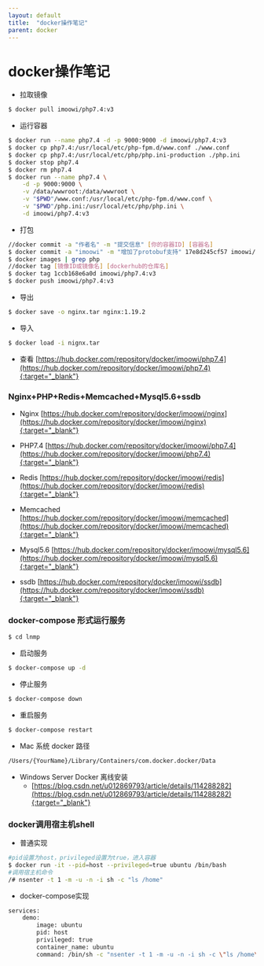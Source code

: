 ```yaml
---
layout: default
title:  "docker操作笔记"
parent: docker
---
```


# docker操作笔记

- 拉取镜像
  
```bash
$ docker pull imoowi/php7.4:v3
```
- 运行容器

```bash
$ docker run --name php7.4 -d -p 9000:9000 -d imoowi/php7.4:v3
$ docker cp php7.4:/usr/local/etc/php-fpm.d/www.conf ./www.conf
$ docker cp php7.4:/usr/local/etc/php/php.ini-production ./php.ini
$ docker stop php7.4 
$ docker rm php7.4
$ docker run --name php7.4 \
    -d -p 9000:9000 \
    -v /data/wwwroot:/data/wwwroot \
    -v "$PWD"/www.conf:/usr/local/etc/php-fpm.d/www.conf \
    -v "$PWD"/php.ini:/usr/local/etc/php/php.ini \
    -d imoowi/php7.4:v3

```

- 打包

```bash
//docker commit -a "作者名" -m "提交信息" [你的容器ID] [容器名]
$ docker commit -a "imoowi" -m "增加了protobuf支持" 17e8d245cf57 imoowi/php7.4
$ docker images | grep php
//docker tag [镜像ID或镜像名] [dockerhub的仓库名]
$ docker tag 1ccb168e6a0d imoowi/php7.4:v3
$ docker push imoowi/php7.4:v3

```
- 导出
  
```bash
$ docker save -o nginx.tar nginx:1.19.2
```
- 导入

```bash
$ docker load -i nignx.tar
```

- 查看 
	[https://hub.docker.com/repository/docker/imoowi/php7.4](https://hub.docker.com/repository/docker/imoowi/php7.4){:target="_blank"}

### Nginx+PHP+Redis+Memcached+Mysql5.6+ssdb 
- Nginx
    [https://hub.docker.com/repository/docker/imoowi/nginx](https://hub.docker.com/repository/docker/imoowi/nginx){:target="_blank"}
- PHP7.4
    [https://hub.docker.com/repository/docker/imoowi/php7.4](https://hub.docker.com/repository/docker/imoowi/php7.4){:target="_blank"}

- Redis
	[https://hub.docker.com/repository/docker/imoowi/redis](https://hub.docker.com/repository/docker/imoowi/redis){:target="_blank"}

- Memcached
	[https://hub.docker.com/repository/docker/imoowi/memcached](https://hub.docker.com/repository/docker/imoowi/memcached){:target="_blank"}

- Mysql5.6
	[https://hub.docker.com/repository/docker/imoowi/mysql5.6](https://hub.docker.com/repository/docker/imoowi/mysql5.6){:target="_blank"}

- ssdb
	[https://hub.docker.com/repository/docker/imoowi/ssdb](https://hub.docker.com/repository/docker/imoowi/ssdb){:target="_blank"}


### docker-compose 形式运行服务

```bash
$ cd lnmp
```
- 启动服务

```bash
$ docker-compose up -d
```
- 停止服务

```bash
$ docker-compose down
```

- 重启服务

```bash
$ docker-compose restart
```

- Mac 系统 docker 路径

```bash
/Users/{YourName}/Library/Containers/com.docker.docker/Data
```
- Windows Server Docker 离线安装
	- [https://blog.csdn.net/u012869793/article/details/114288282](https://blog.csdn.net/u012869793/article/details/114288282){:target="_blank"}

  
### docker调用宿主机shell
- 普通实现

```bash
#pid设置为host，privileged设置为true，进入容器
$ docker run -it --pid=host --privileged=true ubuntu /bin/bash
#调用宿主机命令
/# nsenter -t 1 -m -u -n -i sh -c "ls /home"

```
- docker-compose实现

```bash
services:
    demo:
        image: ubuntu
        pid: host
        privileged: true
        container_name: ubuntu
        command: /bin/sh -c "nsenter -t 1 -m -u -n -i sh -c \"ls /home\""
```
